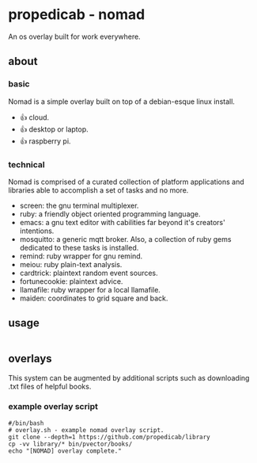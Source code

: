 # propedicab - nomad
An os overlay built for work everywhere.

## about
### basic
Nomad is a simple overlay built on top of a debian-esque linux install.
- 👍 cloud.
- 👍 desktop or laptop.
- 👍 raspberry pi.
### technical
Nomad is comprised of a curated collection of platform applications and libraries able to accomplish a set of tasks and no more.
- screen: the gnu terminal multiplexer.
- ruby: a friendly object oriented programming language.
- emacs: a gnu text editor with cabilities far beyond it's creators' intentions.
- mosquitto: a generic mqtt broker.
Also, a collection of ruby gems dedicated to these tasks is installed.
- remind: ruby wrapper for gnu remind.
- meiou: ruby plain-text analysis.
- cardtrick: plaintext random event sources.
- fortunecookie: plaintext advice.
- llamafile: ruby wrapper for a local llamafile.
- maiden: coordinates to grid square and back.

## usage
```

```

## overlays
This system can be augmented by additional scripts such as downloading .txt files of helpful books.

### example overlay script
```
#/bin/bash
# overlay.sh - example nomad overlay script.
git clone --depth=1 https://github.com/propedicab/library
cp -vv library/* bin/pvector/books/
echo "[NOMAD] overlay complete."
```

